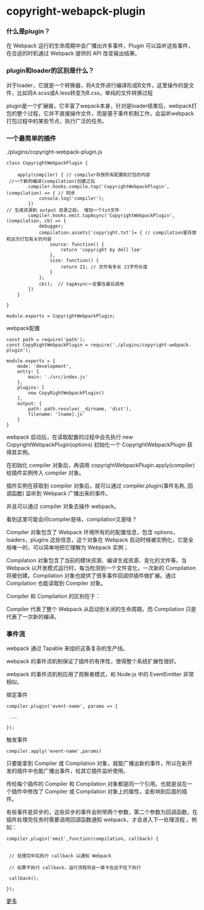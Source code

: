 # copyright-webapck-plugin
### 什么是plugin？

在 Webpack 运行的生命周期中会广播出许多事件，Plugin 可以监听这些事件，在合适的时机通过 Webpack 提供的 API 改变输出结果。

### plugin和loader的区别是什么？

对于loader，它就是一个转换器，将A文件进行编译形成B文件，这里操作的是文件，比如将A.scss或A.less转变为B.css，单纯的文件转换过程

plugin是一个扩展器，它丰富了wepack本身，针对是loader结束后，webpack打包的整个过程，它并不直接操作文件，而是基于事件机制工作，会监听webpack打包过程中的某些节点，执行广泛的任务。


### 一个最简单的插件
./plugins/copyright-webpack-plugin.js

```
class CopyrightWebpackPlugin {

	apply(compiler) { // compiler存放所有配置和打包的内容
 //一个新的编译(compilation)创建之后
		compiler.hooks.compile.tap('CopyrightWebpackPlugin', (compilation) => { // 同步
			console.log('compiler');
		})
// 生成资源到 output 目录之前。 增加一个txt文件
		compiler.hooks.emit.tapAsync('CopyrightWebpackPlugin', (compilation, cb) => {
			debugger;
			compilation.assets['copyright.txt']= { // compilation里存放和这次打包有关的内容
				source: function() {
					return 'copyright by dell lee'
				},
				size: function() {
					return 21; // 文件有多长 21字符长度
				}
			};
			cb();  // tapAsync一定要在最后调用
		})
	}

}

module.exports = CopyrightWebpackPlugin;
```


webpack配置

```
const path = require('path');
const CopyRightWebpackPlugin = require('./plugins/copyright-webpack-plugin');

module.exports = {
	mode: 'development',
	entry: {
		main: './src/index.js'
	},
	plugins: [
		new CopyRightWebpackPlugin()
	],
	output: {
		path: path.resolve(__dirname, 'dist'),
		filename: '[name].js'
	}
}
```

webpack 启动后，在读取配置的过程中会先执行 new CopyrightWebpackPlugin(options) 初始化一个 CopyrightWebpackPlugin 获得其实例。

在初始化 compiler 对象后，再调用 copyrightWebpackPlugin.apply(compiler) 给插件实例传入 compiler 对象。

插件实例在获取到 compiler 对象后，就可以通过 compiler.plugin(事件名称, 回调函数) 监听到 Webpack 广播出来的事件。

并且可以通过 compiler 对象去操作 webpack。


看到这里可能会问compiler是啥，compilation又是啥？

Compiler 对象包含了 Webpack 环境所有的的配置信息，包含 options，loaders，plugins 这些信息，这个对象在 Webpack 启动时候被实例化，它是全局唯一的，可以简单地把它理解为 Webpack 实例；

Compilation 对象包含了当前的模块资源、编译生成资源、变化的文件等。当 Webpack 以开发模式运行时，每当检测到一个文件变化，一次新的 Compilation 将被创建。Compilation 对象也提供了很多事件回调供插件做扩展。通过 Compilation 也能读取到 Compiler 对象。
        
Compiler 和 Compilation 的区别在于：

Compiler 代表了整个 Webpack 从启动到关闭的生命周期，而 Compilation 只是代表了一次新的编译。

### 事件流

webpack 通过 Tapable 来组织这条复杂的生产线。

webpack 的事件流机制保证了插件的有序性，使得整个系统扩展性很好。

webpack 的事件流机制应用了观察者模式，和 Node.js 中的 EventEmitter 非常相似。


绑定事件
```
compiler.plugin('event-name', params => {

 ...    

});
```

触发事件

``` compiler.apply('event-name',params) ```

只要能拿到 Compiler 或 Compilation 对象，就能广播出新的事件，所以在新开发的插件中也能广播出事件，给其它插件监听使用。
 
传给每个插件的 Compiler 和 Compilation 对象都是同一个引用。也就是说在一个插件中修改了 Compiler 或 Compilation 对象上的属性，会影响到后面的插件。

有些事件是异步的，这些异步的事件会附带两个参数，第二个参数为回调函数，在插件处理完任务时需要调用回调函数通知 webpack，才会进入下一处理流程 。例如：


```
compiler.plugin('emit',function(compilation, callback) {

```


```   

 // 处理完毕后执行 callback 以通知 Webpack

 // 如果不执行 callback，运行流程将会一直卡在这不往下执行

 callback();

});

```
[更多](https://blog.csdn.net/qq_34629352/article/details/83628917)
